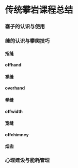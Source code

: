 # 传统攀岩课程总结

### 塞子的认识与使用

### 缝的认识与攀爬技巧

#### 指缝

#### offhand

#### 掌缝

#### overhand

#### 拳缝

#### offwidth

#### 宽缝

#### offchimney

#### 烟囱

### 心理建设与能耗管理